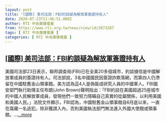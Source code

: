 ```yaml
---
layout: post
title: "[國際] 美司法部：FBI約談疑為解放軍簽證持有人"
date: 2020-07-23T21:46:51.000Z
author: RTI 中央廣播電臺
from: https://www.rti.org.tw/news/view/id/2073287
tags: [ RTI 中央廣播電臺 ]
categories: [ RTI 中央廣播電臺 ]
---
```

<!--1595540811000-->
[[國際] 美司法部：FBI約談疑為解放軍簽證持有人](https://www.rti.org.tw/news/view/id/2073287)
------

<div>
美國司法部23日表示，聯邦調查局(FBI)已在全美20多個城市，約談據信是中國解放軍成員的簽證持有人。司法部說，3名中國國民因簽證詐欺落網，而第四人仍滯留在中國駐舊金山領事館。美方認為這4人是偽裝成研究人員的中國軍人。FBI國安部門執行助理主任布朗(John Brown)聲明指出：「FBI約談在美國超過25座城市的中國人民解放軍成員，發現他們一致努力隱瞞自己真實的從屬關係，以利用美國和美國人民。」法院文件顯示，FBI認為，中國駐舊金山領事館自6月底以來，一直在窩藏一名逃犯。除非獲請入內，否則美國執法部門無法進入外國大使館或領事館。...<a target="_blank" href="https://www.rti.org.tw/news/view/id/2073287">...more</a>
</div>
